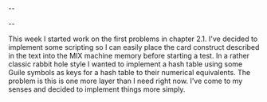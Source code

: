 --

--

This week I started work on the first problems in chapter 2.1.  I've decided to implement some scripting so I can easily place the card construct described in the text into the MIX machine memory before starting a test.  In a rather classic rabbit hole style I wanted to implement a hash table using some Guile symbols as keys for a hash table to their numerical equivalents.  The problem is this is one more layer than I need right now.  I've come to my senses and decided to implement things more simply.